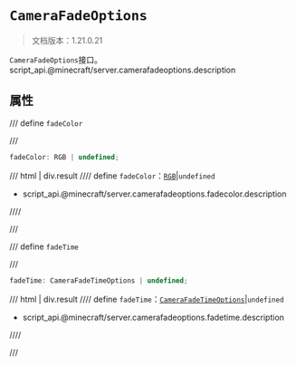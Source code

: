 # `CameraFadeOptions`

> 文档版本：1.21.0.21

`CameraFadeOptions`接口。script_api.@minecraft/server.camerafadeoptions.description

## 属性

/// define
`fadeColor`


///

```js
fadeColor: RGB | undefined;
```

/// html | div.result
//// define
`fadeColor`：[`RGB`](./rgb.md)|`undefined`

- script_api.@minecraft/server.camerafadeoptions.fadecolor.description


////

///


/// define
`fadeTime`


///

```js
fadeTime: CameraFadeTimeOptions | undefined;
```

/// html | div.result
//// define
`fadeTime`：[`CameraFadeTimeOptions`](./camerafadetimeoptions.md)|`undefined`

- script_api.@minecraft/server.camerafadeoptions.fadetime.description


////

///


